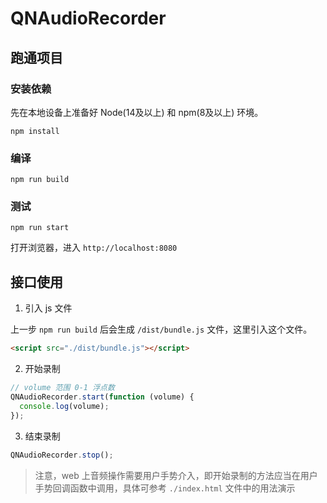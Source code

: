 # QNAudioRecorder

## 跑通项目

### 安装依赖

先在本地设备上准备好 Node(14及以上) 和 npm(8及以上) 环境。

```
npm install
```

### 编译

```
npm run build
```

### 测试

```
npm run start
```

打开浏览器，进入 `http://localhost:8080`

## 接口使用

1. 引入 js 文件

上一步 `npm run build` 后会生成 `/dist/bundle.js` 文件，这里引入这个文件。

```html
<script src="./dist/bundle.js"></script>
```

2. 开始录制

```js
// volume 范围 0-1 浮点数
QNAudioRecorder.start(function (volume) {
  console.log(volume);
});
```

3. 结束录制

```js
QNAudioRecorder.stop();
```

> 注意，web 上音频操作需要用户手势介入，即开始录制的方法应当在用户手势回调函数中调用，具体可参考 `./index.html` 文件中的用法演示
